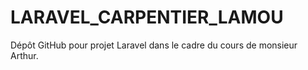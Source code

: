 # LARAVEL_CARPENTIER_LAMOU
Dépôt GitHub pour projet Laravel dans le cadre du cours de monsieur Arthur.
